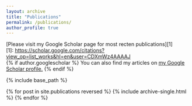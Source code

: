 ```yaml
---
layout: archive
title: "Publications"
permalink: /publications/
author_profile: true
---
```


[Please visit my Google Scholar page for most recten publications][1]  
[1]: https://scholar.google.com/citations?view_op=list_works&hl=en&user=CDXmWz4AAAAJ  
{% if author.googlescholar %}
  You can also find my articles on <u><a href="{{author.googlescholar}}">my Google Scholar profile</a>.</u>
{% endif %}

{% include base_path %}

{% for post in site.publications reversed %}
  {% include archive-single.html %}
{% endfor %}
